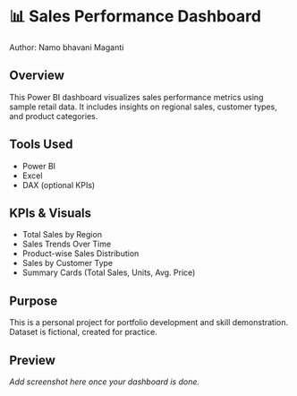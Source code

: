 # 📊 Sales Performance Dashboard

Author: Namo bhavani Maganti

## Overview
This Power BI dashboard visualizes sales performance metrics using sample retail data. It includes insights on regional sales, customer types, and product categories.

## Tools Used
- Power BI
- Excel
- DAX (optional KPIs)

## KPIs & Visuals
- Total Sales by Region
- Sales Trends Over Time
- Product-wise Sales Distribution
- Sales by Customer Type
- Summary Cards (Total Sales, Units, Avg. Price)

## Purpose
This is a personal project for portfolio development and skill demonstration. Dataset is fictional, created for practice.

## Preview
_Add screenshot here once your dashboard is done._

